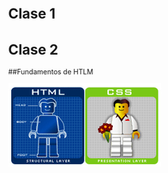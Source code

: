 # Clase 1

# Clase 2

##Fundamentos de HTLM

![](https://github.com/JacquieHM/Technolochicas/blob/main/html_css_lego.jpeg)
